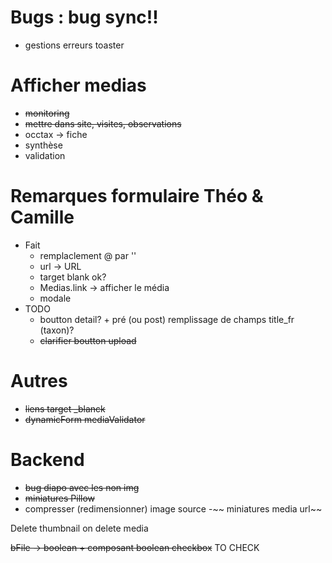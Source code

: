 

# Bugs : bug sync!!
- gestions erreurs toaster

# Afficher medias
- ~~monitoring~~
 - ~~mettre dans site, visites, observations~~
- occtax -> fiche
- synthèse
- validation

# Remarques formulaire Théo & Camille
- Fait
  - remplaclement @ par ''
  - url -> URL
  - target blank ok?
  - Medias.link -> afficher le média
  - modale
- TODO
  - boutton detail? + pré (ou post) remplissage de champs title_fr (taxon)?
  - ~~clarifier boutton upload~~

# Autres
- ~~liens target _blanck~~
- ~~dynamicForm mediaValidator~~

# Backend 
- ~~bug diapo avec les non img~~
- ~~miniatures Pillow~~
- compresser (redimensionner) image source
-~~ miniatures media url~~

Delete thumbnail on delete media

~~bFile -> boolean + composant boolean checkbox~~ TO CHECK
